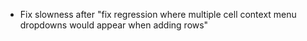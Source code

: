 - Fix slowness after "fix regression where multiple cell context menu dropdowns would appear when adding rows"